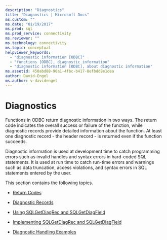 ```yaml
---
description: "Diagnostics"
title: "Diagnostics | Microsoft Docs"
ms.custom: ""
ms.date: "01/19/2017"
ms.prod: sql
ms.prod_service: connectivity
ms.reviewer: ""
ms.technology: connectivity
ms.topic: conceptual
helpviewer_keywords: 
  - "diagnostic information [ODBC]"
  - "functions [ODBC], diagnostic information"
  - "diagnostic information [ODBC], about diagnostic information"
ms.assetid: 450abd88-90a1-4fbc-b417-8efbdd8e1dea
author: David-Engel
ms.author: v-davidengel
---
```

# Diagnostics
Functions in ODBC return diagnostic information in two ways. The return code indicates the overall success or failure of the function, while diagnostic records provide detailed information about the function. At least one diagnostic record - the header record - is returned even if the function succeeds.  
  
 Diagnostic information is used at development time to catch programming errors such as invalid handles and syntax errors in hard-coded SQL statements. It is used at run time to catch run-time errors and warnings such as data truncation, access violations, and syntax errors in SQL statements entered by the user.  
  
 This section contains the following topics.  
  
-   [Return Codes](../../../odbc/reference/develop-app/return-codes-odbc.md)  
  
-   [Diagnostic Records](../../../odbc/reference/develop-app/diagnostic-records.md)  
  
-   [Using SQLGetDiagRec and SQLGetDiagField](../../../odbc/reference/develop-app/using-sqlgetdiagrec-and-sqlgetdiagfield.md)  
  
-   [Implementing SQLGetDiagRec and SQLGetDiagField](../../../odbc/reference/develop-app/implementing-sqlgetdiagrec-and-sqlgetdiagfield.md)  
  
-   [Diagnostic Handling Examples](../../../odbc/reference/develop-app/diagnostic-handling-examples.md)
